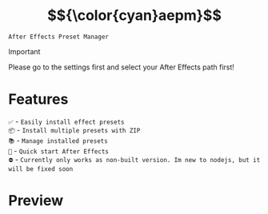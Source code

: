 # $${\color{cyan}aepm}$$
`After Effects Preset Manager`

> [!IMPORTANT]
> Please go to the settings first and select your After Effects path first!
# Features
`✅` - `Easily install effect presets`<br>
`📦` - `Install multiple presets with ZIP`<br>
`📚` - `Manage installed presets`<br>
`🎦` - `Quick start After Effects`<br>
`⛔` - `Currently only works as non-built version. Im new to nodejs, but it will be fixed soon`
# Preview
